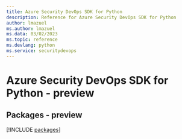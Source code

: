 ```yaml
---
title: Azure Security DevOps SDK for Python
description: Reference for Azure Security DevOps SDK for Python
author: lmazuel
ms.author: lmazuel
ms.data: 03/02/2023
ms.topic: reference
ms.devlang: python
ms.service: securitydevops
---
```

# Azure Security DevOps SDK for Python - preview
## Packages - preview
[!INCLUDE [packages](security-devops-index.md)]
